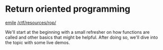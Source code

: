 # Return oriented programming

[emile](/about#contact) [/ctf/resources/rop/](/ctf/resources/rop/)

We'll start at the beginning with a small refresher on how functions are called and other basics that might be helpful. After doing so, we'll dive into the topic with some live demos.